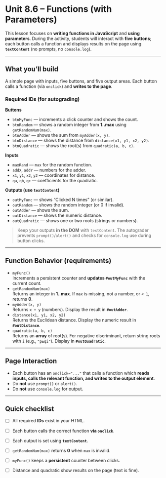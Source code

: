 # Unit 8.6 – Functions (with Parameters)

This lesson focuses on **writing functions in JavaScript** and **using parameters**. During the activity, students will interact with **five buttons**; each button calls a function and displays results on the page using **`textContent`** (no prompts, no `console.log`).

---

## What you’ll build
A simple page with inputs, five buttons, and five output areas. Each button calls a function (via `onclick`) and **writes to the page**.

### Required IDs (for autograding)
**Buttons**
- `btnMyFunc` — increments a click counter and shows the count.
- `btnRandom` — shows a random integer from **1..max** using `getRandomNum(max)`.
- `btnAdder` — shows the sum from `myAdder(x, y)`.
- `btnDistance` — shows the distance from `distance(x1, y1, x2, y2)`.
- `btnQuadratic` — shows the root(s) from `quadratic(a, b, c)`.

**Inputs**
- `maxRand` — `max` for the random function.
- `addX`, `addY` — numbers for the adder.
- `x1`, `y1`, `x2`, `y2` — coordinates for distance.
- `qa`, `qb`, `qc` — coefficients for the quadratic.

**Outputs (use `textContent`)**
- `outMyFunc` — shows “Clicked N times” (or similar).
- `outRandom` — shows the random integer (or 0 if invalid).
- `outAdder` — shows the sum.
- `outDistance` — shows the numeric distance.
- `outQuadratic` — shows one or two roots (strings or numbers).

> Keep your outputs **in the DOM** with `textContent`. The autograder prevents `prompt()`/`alert()` and checks for `console.log` use during button clicks.

---

## Function Behavior (requirements)
- `myFunc()`  
  Increments a persistent counter and **updates `#outMyFunc`** with the current count.
- `getRandomNum(max)`  
  Returns an integer in **1..max**. If `max` is missing, not a number, or `< 1`, returns **0**.
- `myAdder(x, y)`  
  Returns `x + y` (numbers). Display the result in **`#outAdder`**.
- `distance(x1, y1, x2, y2)`  
  Returns the Euclidean distance. Display the numeric result in **`#outDistance`**.
- `quadratic(a, b, c)`  
  Returns an **array** of root(s). For negative discriminant, return string roots with `i` (e.g., `"p±qi"`). Display in **`#outQuadratic`**.

---

## Page Interaction
- Each button has an `onclick="..."` that calls a function which **reads inputs, calls the relevant function, and writes to the output element**.
- Do **not** use `prompt()` or `alert()`.
- Do **not** use `console.log` for output.

---

## Quick checklist
- [ ] All required **IDs** exist in your HTML.
- [ ] Each button calls the correct function **via `onclick`**.
- [ ] Each output is set using **`textContent`**.
- [ ] `getRandomNum(max)` returns **0** when `max` is invalid.
- [ ] `myFunc()` keeps a **persistent** counter between clicks.
- [ ] Distance and quadratic show results on the page (text is fine).

